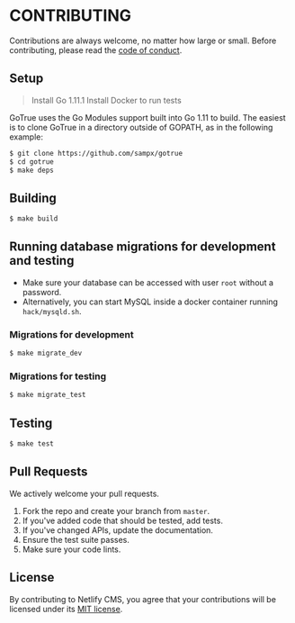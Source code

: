 # CONTRIBUTING

Contributions are always welcome, no matter how large or small. Before contributing,
please read the [code of conduct](CODE_OF_CONDUCT.md).

## Setup

> Install Go 1.11.1
> Install Docker to run tests

GoTrue uses the Go Modules support built into Go 1.11 to build. The easiest is to clone GoTrue in a directory outside of GOPATH, as in the following example:

```sh
$ git clone https://github.com/sampx/gotrue
$ cd gotrue
$ make deps
```

## Building

```sh
$ make build
```

## Running database migrations for development and testing

- Make sure your database can be accessed with user `root` without a password.
- Alternatively, you can start MySQL inside a docker container running `hack/mysqld.sh`.

### Migrations for development

```sh
$ make migrate_dev
```

### Migrations for testing

```sh
$ make migrate_test
```

## Testing

```sh
$ make test
```

## Pull Requests

We actively welcome your pull requests.

1. Fork the repo and create your branch from `master`.
2. If you've added code that should be tested, add tests.
3. If you've changed APIs, update the documentation.
4. Ensure the test suite passes.
5. Make sure your code lints.

## License

By contributing to Netlify CMS, you agree that your contributions will be licensed
under its [MIT license](LICENSE).
